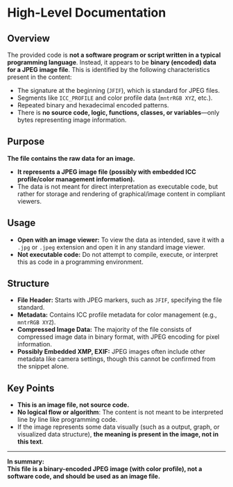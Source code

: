 # High-Level Documentation

## Overview

The provided code is **not a software program or script written in a typical programming language**. Instead, it appears to be **binary (encoded) data for a JPEG image file**. This is identified by the following characteristics present in the content:

- The signature at the beginning (`JFIF`), which is standard for JPEG files.
- Segments like `ICC_PROFILE` and color profile data (`mntrRGB XYZ`, etc.).
- Repeated binary and hexadecimal encoded patterns.
- There is **no source code, logic, functions, classes, or variables**—only bytes representing image information.

## Purpose

**The file contains the raw data for an image.**
- **It represents a JPEG image file (possibly with embedded ICC profile/color management information).**
- The data is not meant for direct interpretation as executable code, but rather for storage and rendering of graphical/image content in compliant viewers.

## Usage

- **Open with an image viewer:** To view the data as intended, save it with a `.jpg` or `.jpeg` extension and open it in any standard image viewer.
- **Not executable code:** Do not attempt to compile, execute, or interpret this as code in a programming environment.

## Structure

- **File Header:** Starts with JPEG markers, such as `JFIF`, specifying the file standard.
- **Metadata:** Contains ICC profile metadata for color management (e.g., `mntrRGB XYZ`).
- **Compressed Image Data:** The majority of the file consists of compressed image data in binary format, with JPEG encoding for pixel information.
- **Possibly Embedded XMP, EXIF:** JPEG images often include other metadata like camera settings, though this cannot be confirmed from the snippet alone.

## Key Points

- **This is an image file, not source code.**
- **No logical flow or algorithm**: The content is not meant to be interpreted line by line like programming code.
- If the image represents some data visually (such as a output, graph, or visualized data structure), **the meaning is present in the image, not in this text**.

---

**In summary:**  
**This file is a binary-encoded JPEG image (with color profile), not a software code, and should be used as an image file.**